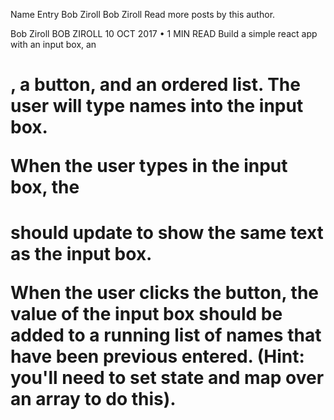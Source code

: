 Name Entry
Bob Ziroll
Bob Ziroll
Read more posts by this author.

Bob Ziroll
BOB ZIROLL
10 OCT 2017 • 1 MIN READ
Build a simple react app with an input box, an <h1>, a button, and an ordered list. The user will type names into the input box.

When the user types in the input box, the <h1> should update to show the same text as the input box.

When the user clicks the button, the value of the input box should be added to a running list of names that have been previous entered. (Hint: you'll need to set state and map over an array to do this).

